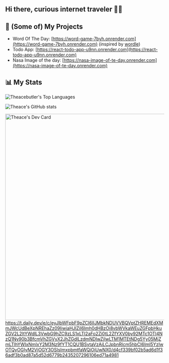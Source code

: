 ## Hi there, curious internet traveler 🥾🛜

## 💼 (Some of) My Projects

- Word Of The Day: [https://word-game-7byh.onrender.com](https://word-game-7byh.onrender.com)
 (inspired by [wordle](https://www.nytimes.com/games/wordle/index.html))
- Todo App: [https://react-todo-app-u9nn.onrender.com](https://react-todo-app-u9nn.onrender.com)
- Nasa Image of the day: [https://nasa-image-of-te-day.onrender.com](https://nasa-image-of-te-day.onrender.com)


## 📊 My Stats
![Theacebutler's Top Languages](https://github-readme-stats.vercel.app/api/top-langs/?username=theacebutler&theme=dark&show_icons=true&hide_border=true&layout=compact&card_width=250)

![Theace's GitHub stats](https://github-readme-stats.vercel.app/api?username=theacebutler&show_icons=true&theme=radical)



<a href="https://app.daily.dev/theace92"><img src="https://api.daily.dev/devcards/v2/oDDHtSqDTUPiCnFDEPRJz.png?type=wide&r=nk9" width="652" alt="Theace's Dev Card"/></a>
<a>
https://t.daily.dev/e/c/eyJlbWFpbF9pZCI6IlJMbkNDUVVBQVptZHREMEdXMmJWcUdBeXpNREhaZz09IiwiaHJlZiI6Imh0dHBzOi8vbWVkaWEuZGFpbHkuZGV2L2ltYWdlL3VwbG9hZC9zLS1xLTI2aFo2Zi0tL2ZfYXV0by92MTc1OTI4NzQ1Ny90b3BfcmVhZGVyX2JhZGdlLzdmNDIwZjIwLTM1MTEtNDg5Yy05MjZmLTlhYWIxNmIxY2M3Nz9fYT1CQU1BSytaVzAiLCJpbnRlcm5hbCI6ImI5YzIwOTQyOGIyM2VjOGY3OSIsImxpbmtfaWQiOjUwNX0/d4cf339bf02b5ad6d1f36adf3b0ad87a5d52d6779b2435207296106ed71a4981
</a>


<!--
**Theacebutler/Theacebutler** is a ✨ _special_ ✨ repository because its `README.md` (this file) appears on your GitHub profile.

Here are some ideas to get you started:

- 🔭 I’m currently working on ...
- 🌱 I’m currently learning ...
- 👯 I’m looking to collaborate on ...
- 🤔 I’m looking for help with ...
- 💬 Ask me about ...
- 📫 How to reach me: ...
- 😄 Pronouns: ...
- ⚡ Fun fact: ...
-->
